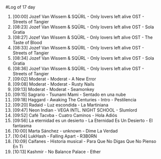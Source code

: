#Log of 17 day

1. [00:00] Jozef Van Wissem & SQÜRL - Only lovers left alive OST - Streets of Tangier
1. [08:23] Jozef Van Wissem & SQÜRL - Only lovers left alive OST - Sola Gratia
1. [08:27] Jozef Van Wissem & SQÜRL - Only lovers left alive OST - The Taste of Blood
1. [08:33] Jozef Van Wissem & SQÜRL - Only lovers left alive OST - Streets of Tangier
1. [08:34] Jozef Van Wissem & SQÜRL - Only lovers left alive OST - Sola Gratia
1. [08:36] Jozef Van Wissem & SQÜRL - Only lovers left alive OST - Streets of Tangier
1. [09:02] Moderat - Moderat - A New Error
1. [09:08] Moderat - Moderat - Rusty Nails
1. [09:13] Moderat - Moderat - Seamonkey
1. [09:15] Sagrario - Tsunami Mami - Sentado en una nube
1. [09:18] Haggard - Awaking The Centuries - Intro - Pestilencia
1. [09:20] Radaid - Luz escondida - La Martiniana
1. [09:47] Neon Indian - VEGA INTL. NIGHT SCHOOL - Slumlord
1. [09:52] Café Tacvba - Cuatro Caminos - Hola Adiós
1. [09:56] La eternidad es un desierto - La Eternidad Es Un Desierto - El fantasma
1. [10:00] Marta Sánchez - unknown - Dime La Verdad
1. [10:04] LukHash - Falling Apart - R3B0RN
1. [10:09] Caifanes - Historia musical - Para Que No Digas Que No Pienso En Ti
1. [10:13] Kashmir - No Balance Palace - Ether
